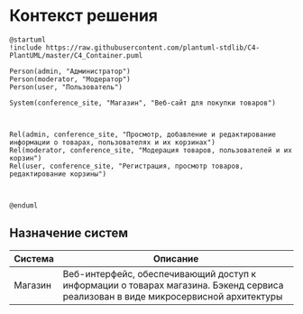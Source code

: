 # **Контекст решения**

```plantuml
@startuml
!include https://raw.githubusercontent.com/plantuml-stdlib/C4-PlantUML/master/C4_Container.puml

Person(admin, "Администратор")
Person(moderator, "Модератор")
Person(user, "Пользователь")

System(conference_site, "Магазин", "Веб-сайт для покупки товаров")



Rel(admin, conference_site, "Просмотр, добавление и редактирование информации о товарах, пользователях и их корзинах")
Rel(moderator, conference_site, "Модерация товаров, пользователей и их корзин")
Rel(user, conference_site, "Регистрация, просмотр товаров, редактирование корзины")



@enduml
```

## **Назначение систем**
| Система | Описание |
|---|---|
|Магазин|Веб-интерфейс, обеспечивающий доступ к информации о товарах магазина. Бэкенд сервиса реализован в виде микросервисной архитектуры|

